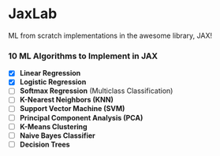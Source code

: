 # JaxLab
ML from scratch implementations in the awesome library, JAX!

### 10 ML Algorithms to Implement in JAX
- [x] **Linear Regression**  
- [x] **Logistic Regression**  
- [ ] **Softmax Regression** (Multiclass Classification)  
- [ ] **K-Nearest Neighbors (KNN)**  
- [ ] **Support Vector Machine (SVM)**  
- [ ] **Principal Component Analysis (PCA)**  
- [ ] **K-Means Clustering**  
- [ ] **Naive Bayes Classifier**  
- [ ] **Decision Trees**  

